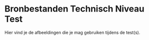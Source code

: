 # Bronbestanden Technisch Niveau Test  
  
Hier vind je de afbeeldingen die je mag gebruiken tijdens de test(s).  
